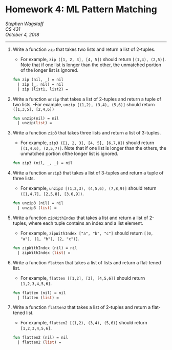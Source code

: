 Homework 4: ML Pattern Matching
===============================

*Stephen Wagstaff* \
*CS 431* \
*October 4, 2018*

---

1. Write a function `zip` that takes two lists and return a list of 2-tuples.
    - For example, `zip ([1, 2, 3], [4, 5])` should return `[(1,4), (2,5)]`. Note that if one list is longer than the other, the unmatched portion of the longer list is ignored.

    ```sml
    fun zip (nil, _) = nil
      | zip (_, nil) = nil
      | zip (list1, list2) = 
    ```

2. Write a function `unzip` that takes a list of 2-tuples and return a tuple of two lists.
    -For example, `unzip [(1,2), (3,4), (5,6)]` should return `([1,3,5], [2,4,6])`

    ```sml
    fun unzip(nil) = nil
      | unzip(list) = 
    ```

3. Write a function `zip3` that takes three lists and return a list of 3-tuples.
    - For example, `zip3 ([1, 2, 3], [4, 5], [6,7,8])` should return `[(1,4,6), (2,5,7)]`. Note that if one list is longer than the others, the unmatched portion ofthe longer list is ignored.

    ```sml
    fun zip3 (nil, _, _) = nil
    ```

4. Write a function `unzip3` that takes a list of 3-tuples and return a tuple of three lists.
    - For example, `unzip3 [(1,2,3), (4,5,6), (7,8,9)]` should return `([1,4,7], [2,5,8], [3,6,9])`.

    ```sml
    fun unzip3 (nil) = nil
      | unzip3 (list) = 
    ```

5. Write a function `zipWithIndex` that takes a list and return a list of 2-tuples, where each tuple contains an index and a list element.
    - For example, `zipWithIndex ["a", "b", "c"]` should return `[(0, "a"), (1, "b"), (2, "c")]`.

    ```sml
    fun zipWithIndex (nil) = nil
      | zipWithIndex (list) = 
    ```

6. Write a function `flatten` that takes a list of lists and return a flat-tened list.
     - For example, `flatten [[1,2], [3], [4,5,6]]` should return `[1,2,3,4,5,6]`.

    ```sml
    fun flatten (nil) = nil
      | flatten (list) = 
    ```

7. Write a function `flatten2` that takes a list of 2-tuples and return a flat-tened list.
     - For example, `flatten2 [(1,2), (3,4), (5,6)]` should return `[1,2,3,4,5,6]`.

    ```sml
    fun flatten2 (nil) = nil
      | flatten2 (list) = 
    ```